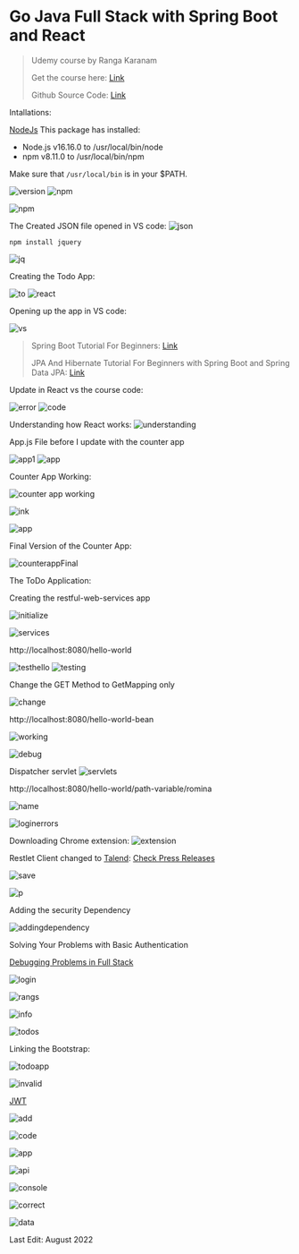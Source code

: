 # Go Java Full Stack with Spring Boot and React

> Udemy course by Ranga Karanam
>
> Get the course here: [Link](https://www.udemy.com/course/full-stack-application-with-spring-boot-and-react/)
> 
> Github Source Code: [Link](https://github.com/in28minutes/full-stack-with-react-and-spring-boot) 


Intallations: 

[NodeJs](https://nodejs.org/en/download/) 
This package has installed:
- Node.js v16.16.0 to /usr/local/bin/node
- npm v8.11.0 to /usr/local/bin/npm
	
Make sure that `/usr/local/bin` is in your $PATH.

![version](https://user-images.githubusercontent.com/83961643/179249144-1a6438c9-9084-4920-9ccb-6c581d975e77.jpeg)
![npm](https://user-images.githubusercontent.com/83961643/179249153-1d29453f-8404-4b13-996b-b91d85ae11bd.jpeg)

![npm](https://user-images.githubusercontent.com/83961643/179249812-0edb12f4-c001-41f0-a3f5-e9811797f164.jpeg)


The Created JSON file opened in VS code: 
![json](https://user-images.githubusercontent.com/83961643/179250345-797403f3-8309-4174-b888-65dc2d0115d9.jpeg)


`npm install jquery`

![jq](https://user-images.githubusercontent.com/83961643/179250663-fba1da12-b83c-404f-9a05-999a27f403ff.jpeg)


Creating the Todo App:

![to](https://user-images.githubusercontent.com/83961643/179256068-b6440271-aed4-4df6-a0d3-32295d80490a.jpeg)
![react](https://user-images.githubusercontent.com/83961643/179256771-32de639f-1dac-4364-93b1-1f34b6705975.jpeg)


Opening up the app in VS code: 

![vs](https://user-images.githubusercontent.com/83961643/179257523-3c5cee29-bc08-43b1-b6fe-332c3351a4d6.jpeg)

> Spring Boot Tutorial For Beginners: [Link](https://www.youtube.com/watch?v=pcdpk3Yd1EA)
>
> JPA And Hibernate Tutorial For Beginners with Spring Boot and Spring Data JPA: [Link](https://www.youtube.com/watch?v=MaI0_XdpdP8)

Update in React vs the course code: 

![error](https://user-images.githubusercontent.com/83961643/180209456-1432a788-be3d-4e9b-bbfa-2fb841d404a6.jpeg)
![code](https://user-images.githubusercontent.com/83961643/180209579-83b2c570-fd4b-4578-b997-25d378e7ddef.jpeg)

Understanding how React works: 
![understanding](https://user-images.githubusercontent.com/83961643/180226716-783989b6-8dab-4d80-821d-bf72a0b8698c.jpeg)


App.js File before I update with the counter app 

![app1](https://user-images.githubusercontent.com/83961643/180250654-e03ac990-ccc5-4815-a360-686e09ef34bf.jpeg)
![app](https://user-images.githubusercontent.com/83961643/180249631-351fa2a9-2a2b-48b0-95c9-63326aed957b.jpeg)


Counter App Working: 

![counter app working](https://user-images.githubusercontent.com/83961643/180251637-d747838d-86a1-457b-8930-22f3cebd038e.jpeg)

![ink](https://user-images.githubusercontent.com/83961643/180253124-0b54133f-8cee-43d7-b789-bd499d6bb324.jpeg)

![app](https://user-images.githubusercontent.com/83961643/180253605-3c1da39d-5c95-450c-98cd-a8d6358c36ca.jpeg)

Final Version of the Counter App:

![counterappFinal](https://user-images.githubusercontent.com/83961643/180486931-adf01b5c-f8cc-44b8-b92a-b4a946fabeab.jpeg)


The ToDo Application:

Creating the restful-web-services app

![initialize](https://user-images.githubusercontent.com/83961643/180814326-422094a9-aed0-42c7-ab4d-2113487f3535.jpeg)

![services](https://user-images.githubusercontent.com/83961643/180814354-4087efc5-8403-4bba-b3ef-afd9acc42b55.jpeg)

http://localhost:8080/hello-world 

![testhello](https://user-images.githubusercontent.com/83961643/180819873-dd2206e7-aab2-45ba-84f6-31cb5c99649e.jpeg)
![testing](https://user-images.githubusercontent.com/83961643/180820037-de2c7647-2695-44ef-8fa7-3404dc8d438a.jpeg)

Change the GET Method to GetMapping only 

![change](https://user-images.githubusercontent.com/83961643/180820209-3691c78c-d4b3-4338-8aa2-3d2bb2425960.jpeg)


http://localhost:8080/hello-world-bean

![working](https://user-images.githubusercontent.com/83961643/180828809-5ebf2f16-12d5-46e3-a7c7-cad6308c3ebf.jpeg)

![debug](https://user-images.githubusercontent.com/83961643/180829458-281667fb-8f0d-4d36-a22b-796f3e7ad0cd.jpeg)

Dispatcher servlet 
![servlets](https://user-images.githubusercontent.com/83961643/180830044-510e088b-12bf-4543-8de6-b345f95dbc12.jpeg)

http://localhost:8080/hello-world/path-variable/romina

![name](https://user-images.githubusercontent.com/83961643/180847916-cd69dd19-a8f9-411c-88f2-be521a828611.jpeg)

![loginerrors](https://user-images.githubusercontent.com/83961643/181042653-8d595545-5050-42b4-86ac-9c237769d6af.jpeg)

Downloading Chrome extension: 
![extension](https://user-images.githubusercontent.com/83961643/181219384-b9467f9f-6849-49c2-88ff-1ca67b886f92.jpeg)

Restlet Client changed to [Talend](https://info.talend.com/request_apiworkbench.html): [Check Press Releases](https://www.talend.com/about-us/press-releases/)

![save](https://user-images.githubusercontent.com/83961643/181219462-e75c1e28-41a2-49b9-982a-9d5426022ef7.jpeg)

![p](https://user-images.githubusercontent.com/83961643/181229960-275e4b5a-56f1-47f9-97c5-e49f0fa68a30.jpeg)

Adding the security Dependency 

![addingdependency](https://user-images.githubusercontent.com/83961643/181365853-645a5d53-bb77-41ee-8d8b-f6c734302e26.jpeg)


Solving Your Problems with Basic Authentication

[Debugging Problems in Full Stack](https://github.com/in28minutes/in28minutes-initiatives/blob/master/The-in28Minutes-TroubleshootingGuide-And-FAQ/fullstack.md#basic-authentication-problems)

![login](https://user-images.githubusercontent.com/83961643/182184452-db82882f-7f79-4f72-a09d-28e2178700a3.jpeg)

![rangs](https://user-images.githubusercontent.com/83961643/182184457-e9382fd1-62c0-4aeb-b53b-0bbb3de0b303.jpeg)

![info](https://user-images.githubusercontent.com/83961643/182184470-f5abd5e7-0b85-4ab4-bd7b-28c96e3a158d.jpeg)

![todos](https://user-images.githubusercontent.com/83961643/182203588-bbbf32a7-6915-4bc9-a089-27f3e4323c22.jpeg)


Linking the Bootstrap:

![todoapp](https://user-images.githubusercontent.com/83961643/182203580-9447fe60-c92c-4a90-975c-f9e16ef99908.jpeg)

![invalid](https://user-images.githubusercontent.com/83961643/182207353-3a906383-1856-473c-9184-79fcae3a3a4d.jpeg)


[JWT](https://github.com/in28minutes/full-stack-with-react-and-spring-boot/blob/73ea92e4be99af40b9283b810a00a1ad0d0733f2/README.md)

![add](https://user-images.githubusercontent.com/83961643/182211372-ca07d0fc-c6b3-4858-b0cf-887b68b988e6.jpeg)

![code](https://user-images.githubusercontent.com/83961643/182211393-dccdb0ea-da1d-4132-bc63-c591c3fdf560.jpeg)

![app](https://user-images.githubusercontent.com/83961643/182211403-618f7371-d629-43d6-ad94-569a373db61c.jpeg)

![api](https://user-images.githubusercontent.com/83961643/182254694-cbc13cb7-3325-43c2-a074-55b87af7fd70.jpeg)

![console](https://user-images.githubusercontent.com/83961643/182254704-1112d61e-9335-4523-973c-3e861a40d02b.jpeg)

![correct](https://user-images.githubusercontent.com/83961643/182254717-cb729584-0817-4aa2-ab68-57fe9d632009.jpeg)

![data](https://user-images.githubusercontent.com/83961643/182254721-7384cfc9-af14-4618-aa75-afe4e7f13494.jpeg)





Last Edit: August 2022


